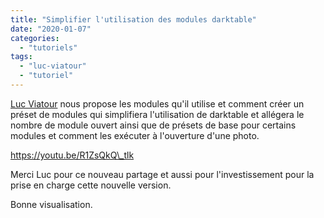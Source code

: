 ```yaml
---
title: "Simplifier l'utilisation des modules darktable"
date: "2020-01-07"
categories: 
  - "tutoriels"
tags: 
  - "luc-viatour"
  - "tutoriel"
---
```


[Luc Viatour](https://www.youtube.com/channel/UCNLc97wHCBhgENfkIDiOUPQ) nous propose les modules qu'il utilise et comment créer un préset de modules qui simplifiera l'utilisation de darktable et allégera le nombre de module ouvert ainsi que de présets de base pour certains modules et comment les exécuter à l'ouverture d'une photo.

https://youtu.be/R1ZsQkQ\_tlk

Merci Luc pour ce nouveau partage et aussi pour l'investissement pour la prise en charge cette nouvelle version.

Bonne visualisation.
